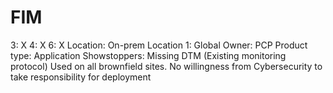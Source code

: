 # FIM

3: X
 4: X
 6: X
Location: On-prem
Location 1: Global
Owner: PCP
Product type: Application
Showstoppers: Missing DTM (Existing monitoring protocol) Used on all brownfield sites. No willingness from Cybersecurity to take responsibility for deployment